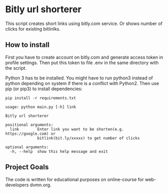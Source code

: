 # Bitly url shorterer

This script creates short links using bitly.com service. Or shows number of clicks for existing bitlinlks.

## How to install

First you have to create account on bitly.com and generate access token in profile settings.
Then put this token to file .env in the same directory with the script.

Python 3 has to be installed. You might have to run python3 instead of python depending on system if there is a conflict with Python2. Then use pip (or pip3) to install dependencies:

```commandline
pip install -r requirements.txt
```

```commandline
usage: python main.py [-h] link

Bitly url shorterer

positional arguments:
  link        Enter link you want to be shorten(e.g. https://google.com) or
              bitlink(bit.ly/xxxxx) to get number of clicks

optional arguments:
  -h, --help  show this help message and exit

```

## Project Goals

The code is written for educational purposes on online-course for web-developers dvmn.org.